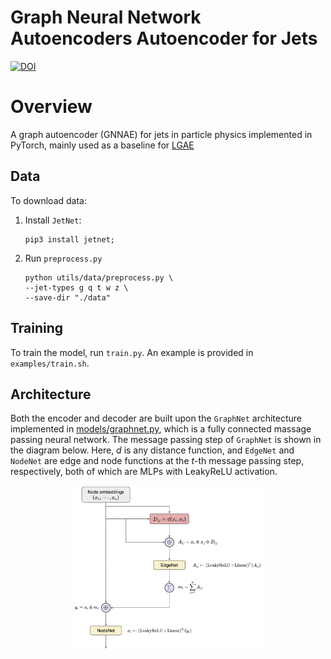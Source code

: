 # Graph Neural Network Autoencoders Autoencoder for Jets
[![DOI](https://zenodo.org/badge/518371541.svg)](https://zenodo.org/badge/latestdoi/518371541)

# Overview

A graph autoencoder (GNNAE) for jets in particle physics implemented in PyTorch, mainly used as a baseline for [LGAE](https://github.com/zichunhao/lgn-autoencoder)

## Data
To download data:
1. Install `JetNet`:
    ```
    pip3 install jetnet; 
    ```
2. Run `preprocess.py`
    ```
    python utils/data/preprocess.py \
    --jet-types g q t w z \
    --save-dir "./data"
    ```

## Training
To train the model, run `train.py`. An example is provided in `examples/train.sh`.

## Architecture
Both the encoder and decoder are built upon the `GraphNet` architecture implemented in [models/graphnet.py]("models/graphnet.py"), which is a fully connected massage passing neural network. 
The message passing step of `GraphNet` is shown in the diagram below. Here, $d$ is any distance function, and `EdgeNet` and `NodeNet` are edge and node functions at the $t$-th message passing step, respectively, both of which are MLPs with LeakyReLU activation.

<center>
<img src="assets/GNNAE-MPNN.png" width=60%>
</center>